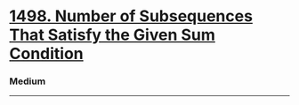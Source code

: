 # [1498. Number of Subsequences That Satisfy the Given Sum Condition](https://leetcode.com/problems/number-of-subsequences-that-satisfy-the-given-sum-condition/)
### Medium
---
